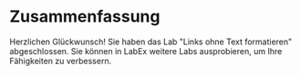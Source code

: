# Zusammenfassung

Herzlichen Glückwunsch! Sie haben das Lab "Links ohne Text formatieren" abgeschlossen. Sie können in LabEx weitere Labs ausprobieren, um Ihre Fähigkeiten zu verbessern.
